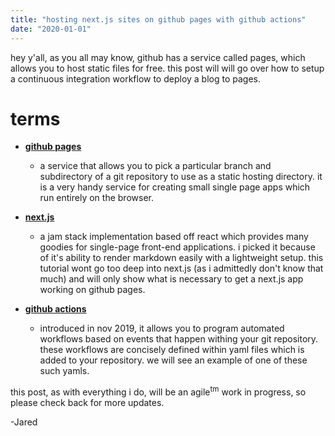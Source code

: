 ```yaml
---
title: "hosting next.js sites on github pages with github actions"
date: "2020-01-01"
---
```


hey y'all, as you all may know, github has a service called pages, which allows you to host static files for free. this post will will go over how to setup a continuous integration workflow to deploy a blog to pages.

# terms
- **[github pages](https://pages.github.com)**
  - a service that allows you to pick a particular branch and subdirectory of a git repository to use as a static hosting directory. it is a very handy service for creating small single page apps which run entirely on the browser.

- **[next.js](https://nextjs.org)**
  - a jam stack implementation based off react which provides many goodies for single-page front-end applications. i picked it because of it's ability to render markdown easily with a lightweight setup. this tutorial wont go too deep into next.js (as i admittedly don't know that much) and will only show what is necessary to get a next.js app working on github pages.

- **[github actions](https://github.com/features/actions)**
  - introduced in nov 2019, it allows you to program automated workflows based on events that happen withing your git repository. these workflows are concisely defined within yaml files which is added to your repository. we will see an example of one of these such yamls.

this post, as with everything i do, will be an agile<sup>tm</sup> work in progress, so please check back for more updates.

-Jared
